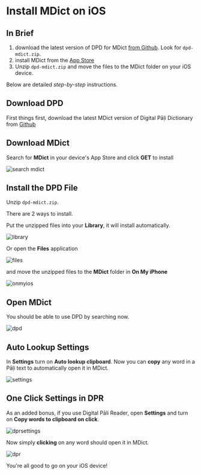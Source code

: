# Install MDict on iOS

## In Brief

1. download the latest version of DPD for MDict [from Github](https://github.com/digitalpalidictionary/dpd-db/releases/latest). Look for `dpd-mdict.zip`.
2. install MDict from the [App Store](https://apps.apple.com/us/app/mdict-ad/id894362875)
3. Unzip `dpd-mdict.zip` and move the files to the MDict folder on your iOS device.

Below are detailed *step-by-step* instructions. 

## Download DPD

First things first, download the latest MDict version of Digital Pāḷi Dictionary from [Github](https://github.com/digitalpalidictionary/dpd-db/releases/latest)

## Download MDict

Search for **MDict** in your device's App Store and click **GET** to install

![search mdict](pics/ios/1search_mdict.JPG)

## Install the DPD File

Unzip `dpd-mdict.zip`. 

There are 2 ways to install.

Put the unzipped files into your **Library**, it will install automatically.

![library](pics/ios/2library.JPG)

Or open the **Files** application 
   
![files](pics/ios/3files.JPG)

and move the unzipped files to the **MDict** folder in **On My iPhone**

![onmyios](pics/ios/4onmyios.JPG)

## Open MDict

You should be able to use DPD by searching now.

![dpd](pics/ios/5dpd.JPG)

## Auto Lookup Settings

In **Settings** turn on **Auto lookup clipboard**. Now you can **copy** any word in a Pāḷi text to automatically open it in MDict.

![settings](pics/ios/6settings.JPG)

## One Click Settings in DPR

As an added bonus, if you use Digital Pāli Reader, open **Settings** and turn on **Copy words to clipboard on click**. 

![dprsettings](pics/ios/7dprsettings.png)

Now simply **clicking** on any word should open it in MDict.

![dpr](pics/ios/8dpr.JPG)

You're all good to go on your iOS device!